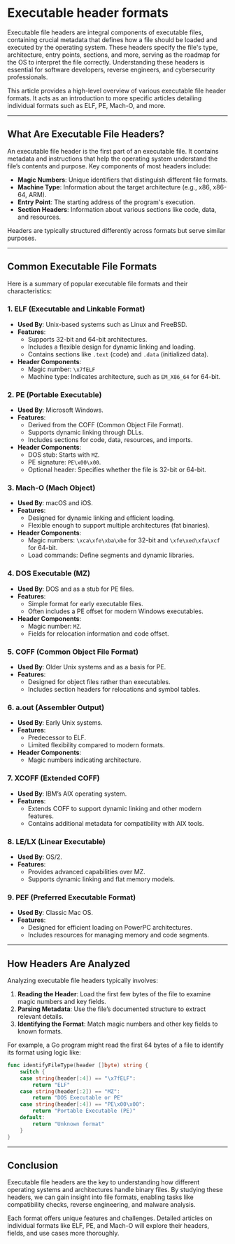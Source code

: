 # Executable header formats

Executable file headers are integral components of executable files, containing crucial metadata that defines how a file should be loaded and executed by the operating system. These headers specify the file's type, architecture, entry points, sections, and more, serving as the roadmap for the OS to interpret the file correctly. Understanding these headers is essential for software developers, reverse engineers, and cybersecurity professionals.

This article provides a high-level overview of various executable file header formats. It acts as an introduction to more specific articles detailing individual formats such as ELF, PE, Mach-O, and more.

---

## What Are Executable File Headers?

An executable file header is the first part of an executable file. It contains metadata and instructions that help the operating system understand the file’s contents and purpose. Key components of most headers include:

- **Magic Numbers**: Unique identifiers that distinguish different file formats.
- **Machine Type**: Information about the target architecture (e.g., x86, x86-64, ARM).
- **Entry Point**: The starting address of the program's execution.
- **Section Headers**: Information about various sections like code, data, and resources.

Headers are typically structured differently across formats but serve similar purposes.

---

## Common Executable File Formats

Here is a summary of popular executable file formats and their characteristics:

### 1. ELF (Executable and Linkable Format)
- **Used By**: Unix-based systems such as Linux and FreeBSD.
- **Features**:
    - Supports 32-bit and 64-bit architectures.
    - Includes a flexible design for dynamic linking and loading.
    - Contains sections like `.text` (code) and `.data` (initialized data).
- **Header Components**:
    - Magic number: `\x7fELF`
    - Machine type: Indicates architecture, such as `EM_X86_64` for 64-bit.

### 2. PE (Portable Executable)
- **Used By**: Microsoft Windows.
- **Features**:
    - Derived from the COFF (Common Object File Format).
    - Supports dynamic linking through DLLs.
    - Includes sections for code, data, resources, and imports.
- **Header Components**:
    - DOS stub: Starts with `MZ`.
    - PE signature: `PE\x00\x00`.
    - Optional header: Specifies whether the file is 32-bit or 64-bit.

### 3. Mach-O (Mach Object)
- **Used By**: macOS and iOS.
- **Features**:
    - Designed for dynamic linking and efficient loading.
    - Flexible enough to support multiple architectures (fat binaries).
- **Header Components**:
    - Magic numbers: `\xca\xfe\xba\xbe` for 32-bit and `\xfe\xed\xfa\xcf` for 64-bit.
    - Load commands: Define segments and dynamic libraries.

### 4. DOS Executable (MZ)
- **Used By**: DOS and as a stub for PE files.
- **Features**:
    - Simple format for early executable files.
    - Often includes a PE offset for modern Windows executables.
- **Header Components**:
    - Magic number: `MZ`.
    - Fields for relocation information and code offset.

### 5. COFF (Common Object File Format)
- **Used By**: Older Unix systems and as a basis for PE.
- **Features**:
    - Designed for object files rather than executables.
    - Includes section headers for relocations and symbol tables.

### 6. a.out (Assembler Output)
- **Used By**: Early Unix systems.
- **Features**:
    - Predecessor to ELF.
    - Limited flexibility compared to modern formats.
- **Header Components**:
    - Magic numbers indicating architecture.

### 7. XCOFF (Extended COFF)
- **Used By**: IBM’s AIX operating system.
- **Features**:
    - Extends COFF to support dynamic linking and other modern features.
    - Contains additional metadata for compatibility with AIX tools.

### 8. LE/LX (Linear Executable)
- **Used By**: OS/2.
- **Features**:
    - Provides advanced capabilities over MZ.
    - Supports dynamic linking and flat memory models.

### 9. PEF (Preferred Executable Format)
- **Used By**: Classic Mac OS.
- **Features**:
    - Designed for efficient loading on PowerPC architectures.
    - Includes resources for managing memory and code segments.

---

## How Headers Are Analyzed

Analyzing executable file headers typically involves:

1. **Reading the Header**: Load the first few bytes of the file to examine magic numbers and key fields.
2. **Parsing Metadata**: Use the file’s documented structure to extract relevant details.
3. **Identifying the Format**: Match magic numbers and other key fields to known formats.

For example, a Go program might read the first 64 bytes of a file to identify its format using logic like:

```go
func identifyFileType(header []byte) string {
	switch {
	case string(header[:4]) == "\x7fELF":
		return "ELF"
	case string(header[:2]) == "MZ":
		return "DOS Executable or PE"
	case string(header[:4]) == "PE\x00\x00":
		return "Portable Executable (PE)"
	default:
		return "Unknown format"
	}
}
```

---

## Conclusion

Executable file headers are the key to understanding how different operating systems and architectures handle binary files. By studying these headers, we can gain insight into file formats, enabling tasks like compatibility checks, reverse engineering, and malware analysis.

Each format offers unique features and challenges. Detailed articles on individual formats like ELF, PE, and Mach-O will explore their headers, fields, and use cases more thoroughly.

